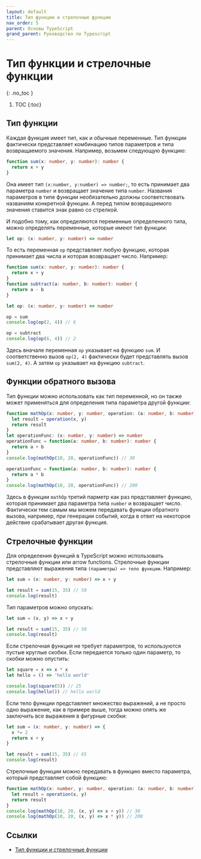 ```yaml
---
layout: default
title: Тип функции и стрелочные функции
nav_order: 5
parent: Основы TypeScript
grand_parent: Руководство по Typescript
---
```


<!-- prettier-ignore-start -->
# Тип функции и стрелочные функции
{: .no_toc }
<!-- prettier-ignore-end -->

<!-- prettier-ignore -->
1. TOC
{:toc}

## Тип функции

Каждая функция имеет тип, как и обычные переменные. Тип функции фактически представляет комбинацию типов параметров и типа возвращаемого значения. Например, возьмем следующую функцию:

```typescript
function sum(x: number, y: number): number {
  return x + y
}
```

Она имеет тип `(x:number, y:number) => number;`, то есть принимает два параметра `number` и возвращает значение типа `number`. Названия параметров в типе функции необязательно должны соответствовать названиям конкретной функции. А перед типом возвращаемого значения ставится знак равно со стрелкой.

И подобно тому, как определяются переменные определенного типа, можно определять переменные, которые имеют тип функции:

```typescript
let op: (x: number, y: number) => number
```

То есть переменная `op` представляет любую функцию, которая принимает два числа и которая возвращает число. Например:

```typescript
function sum(x: number, y: number): number {
  return x + y
}
function subtract(a: number, b: number): number {
  return a - b
}

let op: (x: number, y: number) => number

op = sum
console.log(op(2, 4)) // 6

op = subtract
console.log(op(6, 4)) // 2
```

Здесь вначале переменная `op` указывает на функцию `sum`. И соответственно вызов `op(2, 4)` фактически будет представлять вызов `sum(2, 4)`. А затем `op` указывает на функцию `subtract`.

## Функции обратного вызова

Тип функции можно использовать как тип переменной, но он также может применяться для определения типа параметра другой функции:

```typescript
function mathOp(x: number, y: number, operation: (a: number, b: number) => number): number {
  let result = operation(x, y)
  return result
}
let operationFunc: (x: number, y: number) => number
operationFunc = function(a: number, b: number): number {
  return a + b
}
console.log(mathOp(10, 20, operationFunc)) // 30

operationFunc = function(a: number, b: number): number {
  return a * b
}
console.log(mathOp(10, 20, operationFunc)) // 200
```

Здесь в функции `mathOp` третий парметр как раз представляет функцию, которая принимает два параметра типа `number` и возвращает число. Фактически тем самым мы можем передавать функции обратного вызова, например, при генерации событий, когда в ответ на некоторое действие срабатывает другая функция.

## Стрелочные функции

Для определения функций в TypeScript можно использовать стрелочные функции или arrow functions. Стрелочные функции представляют выражения типа `(параметры) => тело функции`. Например:

```typescript
let sum = (x: number, y: number) => x + y

let result = sum(15, 35) // 50
console.log(result)
```

Тип параметров можно опускать:

```typescript
let sum = (x, y) => x + y

let result = sum(15, 35) // 50
console.log(result)
```

Если стрелочная функция не требует параметров, то используются пустые круглые скобки. Если передается только один параметр, то скобки можно опустить:

```typescript
let square = x => x * x
let hello = () => 'hello world'

console.log(square(5)) // 25
console.log(hello()) // hello world
```

Если тело функции представляет множество выражений, а не просто одно выражение, как в примере выше, тогда можно опять же заключить все выражения в фигурные скобки:

```typescript
let sum = (x: number, y: number) => {
  x *= 2
  return x + y
}

let result = sum(15, 35) // 65
console.log(result)
```

Стрелочные функции можно передавать в функцию вместо параметра, который представляет собой функцию:

```typescript
function mathOp(x: number, y: number, operation: (a: number, b: number) => number): number {
  let result = operation(x, y)
  return result
}
console.log(mathOp(10, 20, (x, y) => x + y)) // 30
console.log(mathOp(10, 20, (x, y) => x * y)) // 200
```

## Ссылки

- [Тип функции и стрелочные функции](https://metanit.com/web/typescript/2.3.php)
